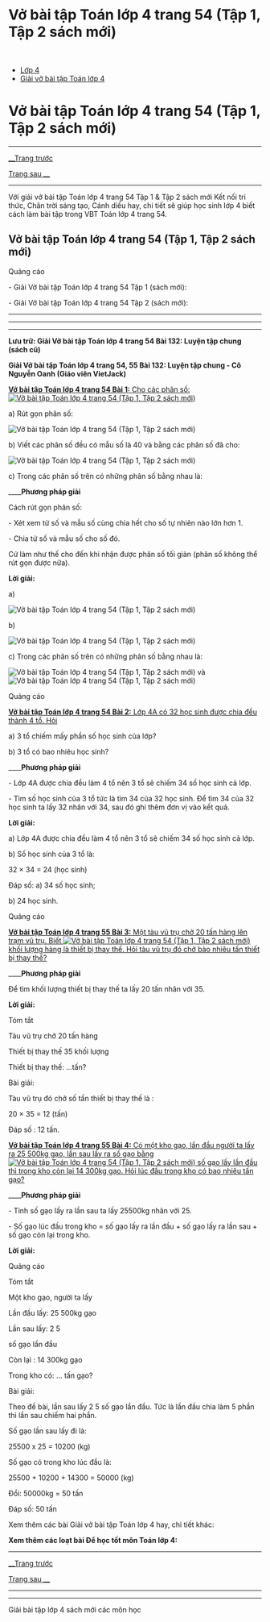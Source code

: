 # Vở bài tập Toán lớp 4 trang 54 (Tập 1, Tập 2 sách mới)

﻿

  * [Lớp 4](https://vietjack.com/series/lop-4.jsp)
  * [Giải vở bài tập Toán lớp 4](https://vietjack.com/giai-vo-bai-tap-toan-4/index.jsp)



# Vở bài tập Toán lớp 4 trang 54 (Tập 1, Tập 2 sách mới)

* * *

[__Trang trước](https://vietjack.com/giai-vo-bai-tap-toan-4/bai-131-luyen-tap-chung.jsp)

[Trang sau __](https://vietjack.com/giai-vo-bai-tap-toan-4/bai-133-hinh-thoi.jsp)

* * *

Với giải vở bài tập Toán lớp 4 trang 54 Tập 1 & Tập 2 sách mới Kết nối tri thức, Chân trời sáng tạo, Cánh diều hay, chi tiết sẽ giúp học sinh lớp 4 biết cách làm bài tập trong VBT Toán lớp 4 trang 54.

## Vở bài tập Toán lớp 4 trang 54 (Tập 1, Tập 2 sách mới)

Quảng cáo

\- Giải Vở bài tập Toán lớp 4 trang 54 Tập 1 (sách mới):

\- Giải Vở bài tập Toán lớp 4 trang 54 Tập 2 (sách mới):

* * *

* * *

* * *

**Lưu trữ: Giải Vở bài tập Toán lớp 4 trang 54 Bài 132: Luyện tập chung (sách cũ)**

**Giải Vở bài tập Toán lớp 4 trang 54, 55 Bài 132: Luyện tập chung - Cô Nguyễn Oanh (Giáo viên VietJack)**

[**Vở bài tập Toán lớp 4 trang 54 Bài 1:** Cho các phân số:![Vở bài tập Toán lớp 4 trang 54 \(Tập 1, Tập 2 sách mới\)](https://vietjack.com/giai-vo-bai-tap-toan-4/images/bai-1-trang-54-vbt-toan-4-tap-2.PNG)](https://vietjack.com/giai-vo-bai-tap-toan-4/bai-1-trang-54-vbt-toan-4-tap-2.jsp)

a) Rút gọn phân số:

![Vở bài tập Toán lớp 4 trang 54 \(Tập 1, Tập 2 sách mới\)](https://vietjack.com/giai-vo-bai-tap-toan-4/images/bai-1-trang-54-vbt-toan-4-tap-2-1.PNG)

b) Viết các phân số đều có mẫu số là 40 và bằng các phân số đã cho:

![Vở bài tập Toán lớp 4 trang 54 \(Tập 1, Tập 2 sách mới\)](https://vietjack.com/giai-vo-bai-tap-toan-4/images/bai-1-trang-54-vbt-toan-4-tap-2-2.PNG)

c) Trong các phân số trên có những phân số bằng nhau là:

____**Phương pháp giải**

Cách rút gọn phân số:

\- Xét xem tử số và mẫu số cùng chia hết cho số tự nhiên nào lớn hơn 1.

\- Chia tử số và mẫu số cho số đó.

Cứ làm như thế cho đến khi nhận được phân số tối giản (phân số không thể rút gọn được nữa).

**Lời giải:**

a)

![Vở bài tập Toán lớp 4 trang 54 \(Tập 1, Tập 2 sách mới\)](https://vietjack.com/giai-vo-bai-tap-toan-4/images/2022-bai-1-trang-54-vbt-toan-4-tap-2-sua2022.PNG)

b)

![Vở bài tập Toán lớp 4 trang 54 \(Tập 1, Tập 2 sách mới\)](https://vietjack.com/giai-vo-bai-tap-toan-4/images/2022-bai-1-trang-54-vbt-toan-4-tap-2-1-sua2022.PNG)

c) Trong các phân số trên có những phân số bằng nhau là:

![Vở bài tập Toán lớp 4 trang 54 \(Tập 1, Tập 2 sách mới\)](https://vietjack.com/giai-vo-bai-tap-toan-4/images/bai-1-trang-54-vbt-toan-4-tap-2-6.PNG) và ![Vở bài tập Toán lớp 4 trang 54 \(Tập 1, Tập 2 sách mới\)](https://vietjack.com/giai-vo-bai-tap-toan-4/images/bai-1-trang-54-vbt-toan-4-tap-2-7.PNG)

Quảng cáo

[**Vở bài tập Toán lớp 4 trang 54 Bài 2:** Lớp 4A có 32 học sinh được chia đều thành 4 tổ. Hỏi](https://vietjack.com/giai-vo-bai-tap-toan-4/bai-2-trang-54-vbt-toan-4-tap-2.jsp)

a) 3 tổ chiếm mấy phần số học sinh của lớp?

b) 3 tổ có bao nhiêu học sinh?

____**Phương pháp giải**

\- Lớp 4A được chia đều làm 4 tổ nên 3 tổ sẽ chiếm 34 số học sinh cả lớp.

\- Tìm số học sinh của 3 tổ tức là tìm 34 của 32 học sinh. Để tìm 34 của 32 học sinh ta lấy 32 nhân với 34, sau đó ghi thêm đơn vị vào kết quả.

**Lời giải:**

a) Lớp 4A được chia đều làm 4 tổ nên 3 tổ sẽ chiếm 34 số học sinh cả lớp.

b) Số học sinh của 3 tổ là:

32 × 34 = 24 (học sinh)

Đáp số: a) 34 số học sinh; 

b) 24 học sinh.

Quảng cáo

[**Vở bài tập Toán lớp 4 trang 55 Bài 3:** Một tàu vũ trụ chở 20 tấn hàng lên trạm vũ trụ. Biết ![Vở bài tập Toán lớp 4 trang 54 \(Tập 1, Tập 2 sách mới\)](https://vietjack.com/giai-vo-bai-tap-toan-4/images/bai-3-trang-55-vbt-toan-4-tap-2.PNG) khối lượng hàng là thiết bị thay thế. Hỏi tàu vũ trụ đó chở bào nhiêu tấn thiết bị thay thế?](https://vietjack.com/giai-vo-bai-tap-toan-4/bai-3-trang-55-vbt-toan-4-tap-2.jsp)

____**Phương pháp giải**

Để tìm khối lượng thiết bị thay thế ta lấy 20 tấn nhân với 35.

**Lời giải:**

Tóm tắt

Tàu vũ trụ chở 20 tấn hàng

Thiết bị thay thế 35 khối lượng

Thiết bị thay thế: …tấn?

Bài giải:

Tàu vũ trụ đó chở số tấn thiết bị thay thế là :

20 × 35 = 12 (tấn)

Đáp số : 12 tấn.

[**Vở bài tập Toán lớp 4 trang 55 Bài 4:** Có một kho gạo, lần đầu người ta lấy ra 25 500kg gạo, lần sau lấy ra số gạo bằng ![Vở bài tập Toán lớp 4 trang 54 \(Tập 1, Tập 2 sách mới\)](https://vietjack.com/giai-vo-bai-tap-toan-4/images/bai-4-trang-55-vbt-toan-4-tap-2.PNG) số gạo lấy lần đầu thì trong kho còn lại 14 300kg gạo. Hỏi lúc đầu trong kho có bao nhiêu tấn gạo?](https://vietjack.com/giai-vo-bai-tap-toan-4/bai-4-trang-55-vbt-toan-4-tap-2.jsp)

____**Phương pháp giải**

\- Tính số gạo lấy ra lần sau ta lấy 25500kg nhân với 25.

\- Số gạo lúc đầu trong kho = số gạo lấy ra lần đầu + số gạo lấy ra lần sau + số gạo còn lại trong kho.

**Lời giải:**

Quảng cáo

Tóm tắt

Một kho gạo, người ta lấy

Lần đầu lấy: 25 500kg gạo

Lần sau lấy:  2 5

số gạo lần đầu

Còn lại : 14 300kg gạo

Trong kho có: … tấn gạo?

Bài giải:

Theo đề bài, lần sau lấy  2 5 số gạo lần đầu. Tức là lần đầu chia làm 5 phần thì lần sau chiếm hai phần.

Số gạo lần sau lấy đi là:

25500 x 25 = 10200 (kg)

Số gạo có trong kho lúc đầu là:

25500 + 10200 + 14300 = 50000 (kg) 

Đổi: 50000kg = 50 tấn

Đáp số: 50 tấn

Xem thêm các bài Giải vở bài tập Toán lớp 4 hay, chi tiết khác:

**Xem thêm các loạt bài Để học tốt môn Toán lớp 4:**

* * *

[__Trang trước](https://vietjack.com/giai-vo-bai-tap-toan-4/bai-131-luyen-tap-chung.jsp)

[Trang sau __](https://vietjack.com/giai-vo-bai-tap-toan-4/bai-133-hinh-thoi.jsp)

* * *

* * *

Giải bài tập lớp 4 sách mới các môn học
